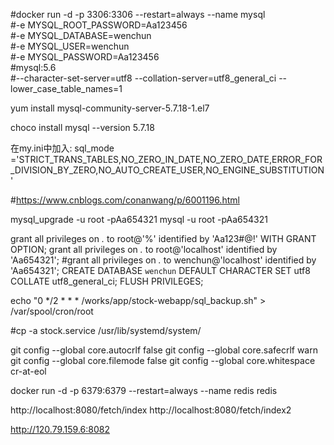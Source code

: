 #docker run -d  -p 3306:3306 --restart=always --name mysql \
#-e MYSQL_ROOT_PASSWORD=Aa123456 \
#-e MYSQL_DATABASE=wenchun \
#-e MYSQL_USER=wenchun \
#-e MYSQL_PASSWORD=Aa123456 \
#mysql:5.6 \
#--character-set-server=utf8 --collation-server=utf8_general_ci --lower_case_table_names=1

yum install mysql-community-server-5.7.18-1.el7

choco install mysql --version 5.7.18

在my.ini中加入:
sql_mode ='STRICT_TRANS_TABLES,NO_ZERO_IN_DATE,NO_ZERO_DATE,ERROR_FOR_DIVISION_BY_ZERO,NO_AUTO_CREATE_USER,NO_ENGINE_SUBSTITUTION'

#https://www.cnblogs.com/conanwang/p/6001196.html

mysql_upgrade -u root -pAa654321
mysql -u root -pAa654321

grant all privileges on *.* to root@'%' identified by 'Aa123#@!' WITH GRANT OPTION;
grant all privileges on *.* to root@'localhost' identified by 'Aa654321';
#grant all privileges on *.* to wenchun@'localhost' identified by 'Aa654321';
CREATE DATABASE `wenchun` DEFAULT CHARACTER SET utf8 COLLATE utf8_general_ci; 
FLUSH PRIVILEGES; 

echo "0 */2 * * * /works/app/stock-webapp/sql_backup.sh" > /var/spool/cron/root  

#cp -a stock.service /usr/lib/systemd/system/

git config --global core.autocrlf false
git config --global core.safecrlf warn
git config --global core.filemode false
git config --global core.whitespace cr-at-eol

docker run -d -p 6379:6379 --restart=always --name redis redis

http://localhost:8080/fetch/index
http://localhost:8080/fetch/index2

http://120.79.159.6:8082